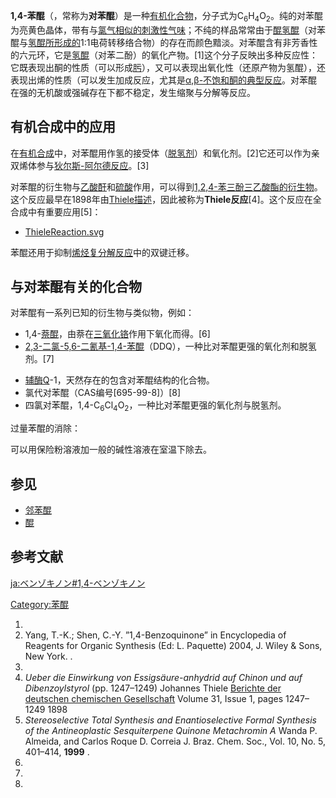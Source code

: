 **1,4-苯醌**（，常称为**对苯醌**）是一种[有机](https://zh.wikipedia.org/wiki/有机 "wikilink")[化合物](../Page/化合物.md "wikilink")，分子式为C<sub>6</sub>H<sub>4</sub>O<sub>2</sub>。纯的对苯醌为亮黄色晶体，带有与[氯气相似的刺激性气味](https://zh.wikipedia.org/wiki/氯气 "wikilink")；不纯的样品常常由于[醌氢醌](https://zh.wikipedia.org/wiki/醌氢醌 "wikilink")（对苯醌与[氢醌所形成的](https://zh.wikipedia.org/wiki/氢醌 "wikilink")1:1电荷转移络合物）的存在而颜色黯淡。对苯醌含有非芳香性的六元环，它是[氢醌](https://zh.wikipedia.org/wiki/氢醌 "wikilink")（对苯二酚）的氧化产物。\[1\]这个分子反映出多种反应性：它既表现出酮的性质（可以形成[肟](../Page/肟.md "wikilink")），又可以表现出氧化性（还原产物为氢醌），还表现出烯的性质（可以发生加成反应，尤其是[α,β-不饱和酮的典型反应](https://zh.wikipedia.org/wiki/α,β-不饱和羰基化合物 "wikilink")。对苯醌在强的无机酸或强碱存在下都不稳定，发生缩聚与分解等反应。

## 有机合成中的应用

在[有机合成](../Page/有机合成.md "wikilink")中，对苯醌用作氢的接受体（[脱氢剂](https://zh.wikipedia.org/wiki/脱氢 "wikilink")）和氧化剂。\[2\]它还可以作为亲双烯体参与[狄尔斯-阿尔德反应](https://zh.wikipedia.org/wiki/狄尔斯-阿尔德反应 "wikilink")。\[3\]

对苯醌的衍生物与[乙酸酐](../Page/乙酸酐.md "wikilink")和[硫酸](../Page/硫酸.md "wikilink")作用，可以得到[1,2,4-苯三酚三乙酸酯的衍生物](https://zh.wikipedia.org/wiki/1,2,4-苯三酚 "wikilink")。这个反应最早在1898年由[Thiele描述](../Page/弗里德里希·卡尔·约翰尼斯·提艾利.md "wikilink")，因此被称为**Thiele反应**\[4\]。这个反应在全合成中有重要应用\[5\]：

  -
    [ThieleReaction.svg](https://zh.wikipedia.org/wiki/File:ThieleReaction.svg "fig:ThieleReaction.svg")

苯醌还用于抑制[烯烃复分解反应](../Page/烯烃复分解反应.md "wikilink")中的双键迁移。

## 与对苯醌有关的化合物

对苯醌有一系列已知的衍生物与类似物，例如：

  - 1,4-[萘醌](../Page/萘醌.md "wikilink")，由萘在[三氧化铬](../Page/三氧化铬.md "wikilink")作用下氧化而得。\[6\]
  - [2,3-二氯-5,6-二氰基-1,4-苯醌](https://zh.wikipedia.org/wiki/2,3-二氯-5,6-二氰基-1,4-苯醌 "wikilink")（DDQ），一种比对苯醌更强的氧化剂和脱氢剂。\[7\]

<!-- end list -->

  - [辅酶Q](https://zh.wikipedia.org/wiki/辅酶Q "wikilink")-1，天然存在的包含对苯醌结构的化合物。
  - 氯代对苯醌（CAS编号\[695-99-8\]）\[8\]
  - 四氯对苯醌，1,4-C<sub>6</sub>Cl<sub>4</sub>O<sub>2</sub>，一种比对苯醌更强的氧化剂与脱氢剂。

过量苯醌的消除：

可以用保险粉溶液加一般的碱性溶液在室温下除去。

## 参见

  - [邻苯醌](https://zh.wikipedia.org/wiki/邻苯醌 "wikilink")
  - [醌](../Page/醌.md "wikilink")

## 参考文献

[ja:ベンゾキノン\#1,4-ベンゾキノン](https://zh.wikipedia.org/wiki/ja:ベンゾキノン#1,4-ベンゾキノン "wikilink")

[Category:苯醌](https://zh.wikipedia.org/wiki/Category:苯醌 "wikilink")

1.
2.  Yang, T.-K.; Shen, C.-Y. ”1,4-Benzoquinone” in Encyclopedia of
    Reagents for Organic Synthesis (Ed: L. Paquette) 2004, J. Wiley &
    Sons, New York. .
3.
4.  *Ueber die Einwirkung von Essigsäure-anhydrid auf Chinon und auf
    Dibenzoylstyrol* (pp. 1247–1249) Johannes Thiele [Berichte der
    deutschen chemischen
    Gesellschaft](https://zh.wikipedia.org/wiki/Berichte_der_deutschen_chemischen_Gesellschaft "wikilink")
    Volume 31, Issue 1, pages 1247–1249 1898
5.  *Stereoselective Total Synthesis and Enantioselective Formal
    Synthesis of the Antineoplastic Sesquiterpene Quinone Metachromin A*
    Wanda P. Almeida, and Carlos Roque D. Correia J. Braz. Chem. Soc.,
    Vol. 10, No. 5, 401–414, **1999** .
6.
7.
8.